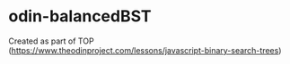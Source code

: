 # odin-balancedBST
Created as part of TOP (https://www.theodinproject.com/lessons/javascript-binary-search-trees)
